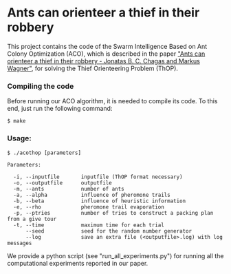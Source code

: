 # Ants can orienteer a thief in their robbery

This project contains the code of the Swarm Intelligence Based on Ant Colony Optimization (ACO), which is described in the paper ["Ants can orienteer a thief in their robbery - Jonatas B. C. Chagas and Markus Wagner"](https://), for solving the Thief Orienteering Problem (ThOP).

### Compiling the code

Before running our ACO algorithm, it is needed to compile its code. To this end, just run the following command:

```console
$ make
```

### Usage:

```console
$ ./acothop [parameters]

Parameters:

  -i, --inputfile       inputfile (ThOP format necessary)
  -o, --outputfile      outputfile
  -m, --ants            number of ants
  -a, --alpha           influence of pheromone trails
  -b, --beta            influence of heuristic information
  -e, --rho             pheromone trail evaporation
  -p, --ptries          number of tries to construct a packing plan from a give tour
  -t, --time            maximum time for each trial  
      --seed            seed for the random number generator
      --log             save an extra file (<outputfile>.log) with log messages

```

We provide a python script (see "run_all_experiments.py") for running all the computational experiments reported in our paper.
